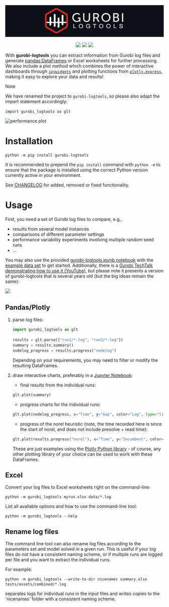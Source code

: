 <img src="logo_glt.svg" justify-content="center">

<p align="center">
	<a href="https://pypi.python.org/pypi/gurobi-logtools" alt="PyPI">
        <img src="https://img.shields.io/pypi/v/gurobi-logtools?label=PyPI" /></a>
    <a href="https://github.com/Gurobi/gurobi-logtools/blob/master/LICENSE" alt="License">
        <img src="https://img.shields.io/github/license/Gurobi/gurobi-logtools?color=blue&label=License" /></a>
    <a href="https://github.com/Gurobi/gurobi-logtools/actions/workflows/python-tox.yml" alt="Test Python Package">
        <img src="https://github.com/Gurobi/gurobi-logtools/actions/workflows/python-tox.yml/badge.svg?branch=master" /></a>
</p>

With **gurobi-logtools** you can extract information from Gurobi log files and generate [pandas DataFrames](https://pandas.pydata.org/) or Excel worksheets for further processing.  We also include a plot method which combines the power of interactive dashboards through [`ipywidgets`](https://ipywidgets.readthedocs.io/en/stable/) and plotting functions from [`plotly.express`](https://plotly.com/python/plotly-express/), making it easy to explore your data and results!

> [!NOTE]
> We have renamed the project to `gurobi-logtools`, so please also adapt the import statement accordingly:
>
> `import gurobi_logtools as glt`

![performance plot](./assets/performance-plot.png)

# Installation

```
python -m pip install gurobi-logtools
```

It is recommended to prepend the `pip install` command with `python -m` to ensure that the package is installed using the correct Python version currently active in your environment.

See [CHANGELOG](https://github.com/Gurobi/gurobi-logtools/blob/master/CHANGELOG.md) for added, removed or fixed functionality.

# Usage

First, you need a set of Gurobi log files to compare, e.g.,
  - results from several model instances
  - comparisons of different parameter settings
  - performance variability experiments involving multiple random seed runs
  - ...

You may also use the provided [gurobi-logtools.ipynb notebook](https://github.com/Gurobi/gurobi-logtools/blob/master/gurobi-logtools.ipynb) with the [example data set](https://github.com/Gurobi/gurobi-logtools/tree/master/data) to get started.
Additionally, there is a [Gurobi TechTalk demonstrating how to use it (YouTube)](https://youtu.be/wbg4Zr_A1s8), but please note it presents a version of gurobi-logtools that is several years old (but the big ideas remain the same):

[![](https://github.com/Gurobi/gurobi-logtools/raw/master/assets/youtube-thumbnail.png)](https://youtu.be/wbg4Zr_A1s8)

## Pandas/Plotly
1. parse log files:
    ```Python
    import gurobi_logtools as glt

    results = glt.parse(["run1/*.log", "run2/*.log"])
    summary = results.summary()
    nodelog_progress = results.progress("nodelog")
    ```
    Depending on your requirements, you may need to filter or modify the resulting DataFrames.

2. draw interactive charts, preferably in a [Jupyter Notebook](https://jupyter.org/):

    - final results from the individual runs:
    ```Python
    glt.plot(summary)
    ```

    - progress charts for the individual runs:
    ```Python
    glt.plot(nodelog_progress, x="Time", y="Gap", color="Log", type="line")
    ```

    - progress of the norel heuristic (note, the time recorded here is since the start of norel, and does not include presolve + read time):
    ```Python
    glt.plot(results.progress("norel"), x="Time", y="Incumbent", color="Log", type="line")
    ```

    These are just examples using the [Plotly Python library](https://plotly.com/python/) - of course, any other plotting library of your choice can be used to work with these DataFrames.

## Excel
Convert your log files to Excel worksheets right on the command-line:

```
python -m gurobi_logtools myrun.xlsx data/*.log
```

List all available options and how to use the command-line tool:

```
python -m gurobi_logtools --help
```

## Rename log files
The command line tool can also rename log files according to the parameters set and model solved in a given run. This is useful if your log files do not have a consistent naming scheme, or if multiple runs are logged per file and you want to extract the individual runs.

For example:

```
python -m gurobi_logtools --write-to-dir nicenames summary.xlsx tests/assets/combined/*.log
```

separates logs for individual runs in the input files and writes copies to the 'nicenames' folder with a consistent naming scheme.
